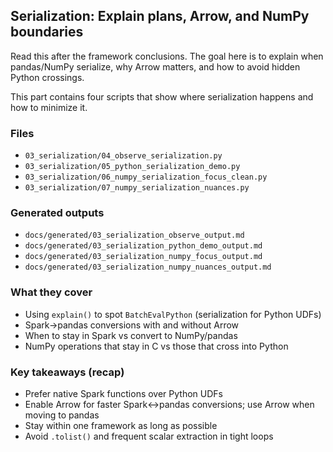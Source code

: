 ## Serialization: Explain plans, Arrow, and NumPy boundaries

Read this after the framework conclusions. The goal here is to explain when pandas/NumPy serialize, why Arrow matters, and how to avoid hidden Python crossings.

This part contains four scripts that show where serialization happens and how to minimize it.

### Files
- `03_serialization/04_observe_serialization.py`
- `03_serialization/05_python_serialization_demo.py`
- `03_serialization/06_numpy_serialization_focus_clean.py`
- `03_serialization/07_numpy_serialization_nuances.py`

### Generated outputs
- `docs/generated/03_serialization_observe_output.md`
- `docs/generated/03_serialization_python_demo_output.md`
- `docs/generated/03_serialization_numpy_focus_output.md`
- `docs/generated/03_serialization_numpy_nuances_output.md`

### What they cover
- Using `explain()` to spot `BatchEvalPython` (serialization for Python UDFs)
- Spark→pandas conversions with and without Arrow
- When to stay in Spark vs convert to NumPy/pandas
- NumPy operations that stay in C vs those that cross into Python

### Key takeaways (recap)
- Prefer native Spark functions over Python UDFs
- Enable Arrow for faster Spark↔pandas conversions; use Arrow when moving to pandas
- Stay within one framework as long as possible
- Avoid `.tolist()` and frequent scalar extraction in tight loops


